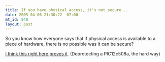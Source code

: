 ```yaml
--- 
title: If you have physical access, it's not secure...
date: 2005-04-06 21:30:22 -07:00
mt_id: 940
layout: post
---
```

So you know how everyone says that if physical access is available to a piece of hardware, there is no possible was it can be secure?

[I think this right here proves it][1]. (Deprotecting a PIC12c508a, the hard way)

   [1]: http://www.rampantapathy.co.uk/12c508a.html

